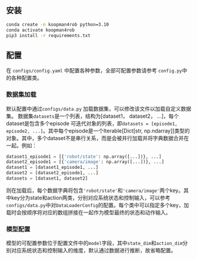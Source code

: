 ## 安装

```bash
conda create -n koopman4rob python=3.10
conda activate koopman4rob
pip3 install -r requirements.txt
```


## 配置

在 `configs/config.yaml` 中配置各种参数，全部可配置参数请参考 `config.py`中的各种配置类。

### 数据集加载

默认配置中通过`configs/data.py` 加载数据集，可以修改该文件以加载自定义数据集。
数据集`datasets`是一个列表，结构为[dataset1， dataset2， ...]，每个dataset是包含多个episode
可迭代对象的列表，即`datasets = [episode1, episode2, ...]`。其中每个episode是一个Iterable[Dict[str, np.ndarray]]类型的对象。其中，多个dataset不是串行关系，而是会被并行加载并将字典数据合并在一起。例如：

```python
dataset1_episode1 = [{'robot/state': np.array([...])}, ...]
dataset2_episode1 = [{'camera/image': np.array([...])}, ...]
dataset1 = [dataset1_episode1, ...]
dataset2 = [dataset2_episode1, ...]
datasets = [dataset1, dataset2]
```
则在加载后，每个数据字典将包含`'robot/state'`和`'camera/image'`两个key。其中key分为state和action两类，分别对应系统状态和控制输入，可以参考`configs/data.py`中对`DataLoaderConfig`的配置。每个类中可以指定多个key，加载时会按顺序将对应的数组拼接在一起作为模型最终的状态和动作输入。

### 模型配置

模型的可配置参数位于配置文件中的`model`字段，其中`state_dim`和`action_dim`分别对应系统状态和控制输入的维度，默认通过数据进行推断，故省略配置。
